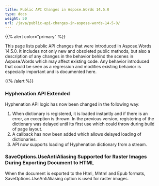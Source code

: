 ```yaml
---
title: Public API Changes in Aspose.Words 14.5.0
type: docs
weight: 50
url: /java/public-api-changes-in-aspose-words-14-5-0/
---
```


{{% alert color="primary" %}} 

This page lists public API changes that were introduced in Aspose.Words 14.5.0. It includes not only new and obsoleted public methods, but also a description of any changes in the behavior behind the scenes in Aspose.Words which may affect existing code. Any behavior introduced that could be seen as a regression and modifies existing behavior is especially important and is documented here.

{{% /alert %}} 

### **Hyphenation API Extended**

Hyphenation API logic has now been changed in the following way:

1. When dictionary is registered, it is loaded instantly and if there is an error, an exception is thrown. In the previous version, registering of the dictionary was delayed until its first use which could throw during build of page layout.
1. A callback has now been added which allows delayed loading of dictionaries.
1. API now supports loading of Hyphenation dictionary from a stream.

### **SaveOptions.UseAntiAliasing Supported for Raster Images During Exporting Document to HTML**

When the document is exported to the Html, Mhtml and Epub formats, SaveOptions.UseAntiAliasing option is used for raster images.
